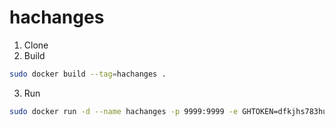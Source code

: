 # hachanges

1. Clone 
2. Build

```bash
sudo docker build --tag=hachanges .
```

3. Run

```bash
sudo docker run -d --name hachanges -p 9999:9999 -e GHTOKEN=dfkjhs783huf hachanges
```
